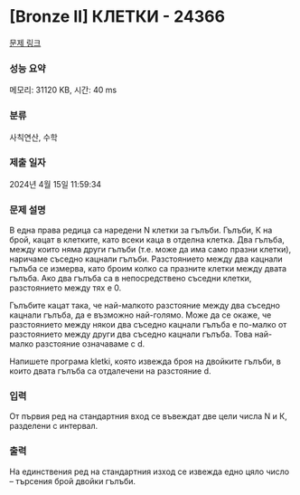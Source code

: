# [Bronze II] КЛЕТКИ - 24366 

[문제 링크](https://www.acmicpc.net/problem/24366) 

### 성능 요약

메모리: 31120 KB, 시간: 40 ms

### 분류

사칙연산, 수학

### 제출 일자

2024년 4월 15일 11:59:34

### 문제 설명

<p>В една права редица са наредени N клетки за гълъби. Гълъби, К на брой, кацат в клетките, като всеки каца в отделна клетка. Два гълъба, между които няма други гълъби (т.е. може да има само празни клетки), наричаме съседно кацнали гълъби. Разстоянието между два кацнали гълъба се измерва, като броим колко са празните клетки между двата гълъба. Ако два гълъба са в непосредствено съседни клетки, разстоянието между тях е 0.</p>

<p>Гълъбите кацат така, че най-малкото разстояние между два съседно кацнали гълъба, да е възможно най-голямо. Може да се окаже, че разстоянието между някои два съседно кацнали гълъба е по-малко от разстоянието между други два съседно кацнали гълъба. Това най-малко разстояние означаваме с d.</p>

<p>Напишете програма kletki, която извежда броя на двойките гълъби, в които двата гълъба са отдалечени на разстояние d.</p>

### 입력 

 <p>От първия ред на стандартния вход се въвеждат две цели числа N и К, разделени с интервал.</p>

### 출력 

 <p>На единствения ред на стандартния изход се извежда едно цяло число – търсения брой двойки гълъби.</p>

